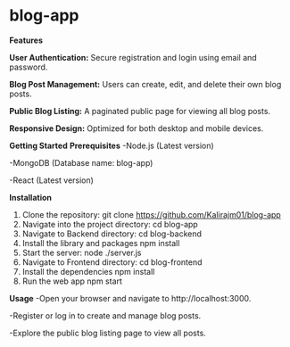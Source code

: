 # blog-app


**Features**

**User Authentication:** Secure registration and login using email and password.

**Blog Post Management:** Users can create, edit, and delete their own blog posts.

**Public Blog Listing:** A paginated public page for viewing all blog posts.

**Responsive Design:** Optimized for both desktop and mobile devices.

**Getting Started**
**Prerequisites**
-Node.js (Latest version)

-MongoDB (Database name: blog-app)

-React (Latest version)

**Installation**
1. Clone the repository:
    git clone https://github.com/Kalirajm01/blog-app
2. Navigate into the project directory:
    cd blog-app
3. Navigate to Backend directory:
    cd blog-backend
4. Install the library and packages
    npm install
5. Start the server:
    node ./server.js
6. Navigate to Frontend directory:
    cd blog-frontend
7. Install the dependencies
    npm install
8. Run the web app
    npm start

**Usage**
-Open your browser and navigate to http://localhost:3000.

-Register or log in to create and manage blog posts.

-Explore the public blog listing page to view all posts.
